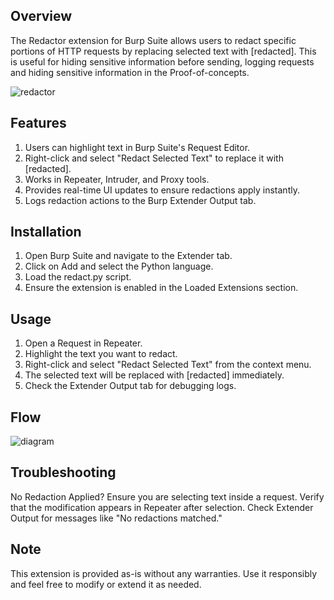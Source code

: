 ## Overview

The Redactor extension for Burp Suite allows users to redact specific portions of HTTP requests by replacing selected text with [redacted]. This is useful for hiding sensitive information before sending, logging requests and hiding sensitive information in the Proof-of-concepts.

![redactor](https://github.com/user-attachments/assets/56385820-0efc-4dd2-86ce-750abfcb84d6)

## Features

1. Users can highlight text in Burp Suite's Request Editor.
2. Right-click and select "Redact Selected Text" to replace it with [redacted].
3. Works in Repeater, Intruder, and Proxy tools.
4. Provides real-time UI updates to ensure redactions apply instantly.
5. Logs redaction actions to the Burp Extender Output tab.

## Installation

1.	Open Burp Suite and navigate to the Extender tab.
2.	Click on Add and select the Python language.
3.	Load the redact.py script.
4.	Ensure the extension is enabled in the Loaded Extensions section.

## Usage

1.	Open a Request in Repeater.
2.	Highlight the text you want to redact.
3.	Right-click and select "Redact Selected Text" from the context menu.
4.	The selected text will be replaced with [redacted] immediately.
5.	Check the Extender Output tab for debugging logs.

## Flow

![diagram](https://github.com/user-attachments/assets/404d812c-ae52-4b76-a218-8f9b5c9595fd)


## Troubleshooting

No Redaction Applied?
Ensure you are selecting text inside a request.
Verify that the modification appears in Repeater after selection.
Check Extender Output for messages like "No redactions matched."

## Note

This extension is provided as-is without any warranties. Use it responsibly and feel free to modify or extend it as needed.


